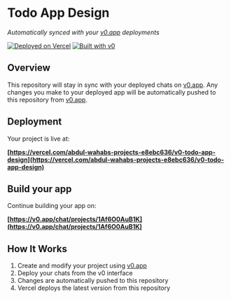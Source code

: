 # Todo App Design

*Automatically synced with your [v0.app](https://v0.app) deployments*

[![Deployed on Vercel](https://img.shields.io/badge/Deployed%20on-Vercel-black?style=for-the-badge&logo=vercel)](https://vercel.com/abdul-wahabs-projects-e8ebc636/v0-todo-app-design)
[![Built with v0](https://img.shields.io/badge/Built%20with-v0.app-black?style=for-the-badge)](https://v0.app/chat/projects/1Af6O0AuB1K)

## Overview

This repository will stay in sync with your deployed chats on [v0.app](https://v0.app).
Any changes you make to your deployed app will be automatically pushed to this repository from [v0.app](https://v0.app).

## Deployment

Your project is live at:

**[https://vercel.com/abdul-wahabs-projects-e8ebc636/v0-todo-app-design](https://vercel.com/abdul-wahabs-projects-e8ebc636/v0-todo-app-design)**

## Build your app

Continue building your app on:

**[https://v0.app/chat/projects/1Af6O0AuB1K](https://v0.app/chat/projects/1Af6O0AuB1K)**

## How It Works

1. Create and modify your project using [v0.app](https://v0.app)
2. Deploy your chats from the v0 interface
3. Changes are automatically pushed to this repository
4. Vercel deploys the latest version from this repository